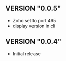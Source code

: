 ## VERSION "0.0.5"

* Zoho set to port 465
* display version in cli

## VERSION "0.0.4"

* Initial release